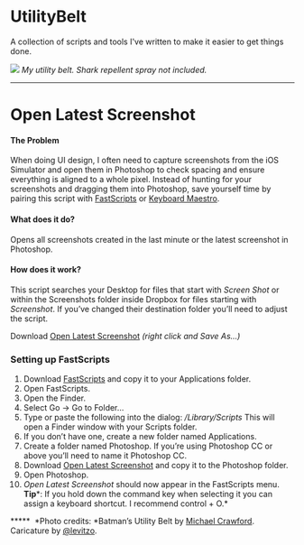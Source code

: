 # UtilityBelt

A collection of scripts and tools I've written to make it easier to get things done.

![](https://d262ilb51hltx0.cloudfront.net/max/800/1*qqAMQF2vTAs0qKaCYboW1g.jpeg)
*My utility belt. Shark repellent spray not included.*

----

# Open Latest Screenshot

#### The Problem
When doing UI design, I often need to capture screenshots from the iOS Simulator and open them in Photoshop to check spacing and ensure everything is aligned to a whole pixel.
Instead of hunting for your screenshots and dragging them into Photoshop, save yourself time by pairing this script with [FastScripts](https://red-sweater.com/fastscripts/) or [Keyboard Maestro](http://keyboardmaestro.com).

#### What does it do?

Opens all screenshots created in the last minute or the latest screenshot in Photoshop.

#### How does it work?

This script searches your Desktop for files that start with *Screen Shot* or within the Screenshots folder inside Dropbox for files starting with *Screenshot*. If you’ve changed their destination folder you’ll need to adjust the script.

Download [Open Latest Screenshot](https://raw.githubusercontent.com/seandellis/UtilityBelt/master/Applications/Photoshop/Open%20Latest%20Screenshot.applescript) *(right click and Save As…)*

### Setting up FastScripts

1.  Download [FastScripts](https://red-sweater.com/fastscripts/) and copy it to your Applications folder.
1.  Open FastScripts.
1.  Open the Finder.
1.  Select Go → Go to Folder…
1.  Type or paste the following into the dialog: */Library/Scripts*  This will open a Finder window with your Scripts folder.
1.  If you don’t have one, create a new folder named Applications.
1.  Create a folder named Photoshop. If you’re using Photoshop CC or above you’ll need to name it Photoshop CC.
1.  Download [Open Latest Screenshot](https://raw.githubusercontent.com/seandellis/UtilityBelt/master/Applications/Photoshop/Open%20Latest%20Screenshot.applescript) and copy it to the Photoshop folder.
1.  Open Photoshop.
1.  *Open Latest Screenshot* should now appear in the FastScripts menu.  
**Tip***: If you hold down the command key when selecting it you can assign a keyboard shortcut. I recommend control + O.*

***** 
*Photo credits: *Batman’s Utility Belt by [Michael Crawford](http://www.mwctoys.com/REVIEW_123013a.htm). Caricature by [@levitzo](https://twitter.com/levitzo).

